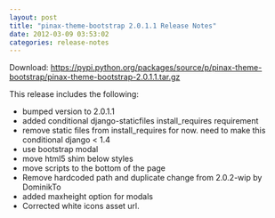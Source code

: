 ```yaml
---
layout: post
title: "pinax-theme-bootstrap 2.0.1.1 Release Notes"
date: 2012-03-09 03:53:02
categories: release-notes
---
```


Download: <https://pypi.python.org/packages/source/p/pinax-theme-bootstrap/pinax-theme-bootstrap-2.0.1.1.tar.gz>

This release includes the following:

* bumped version to 2.0.1.1
* added conditional django-staticfiles install_requires requirement
* remove static files from install_requires for now. need to make this conditional django < 1.4
* use bootstrap modal
* move html5 shim below styles
* move scripts to the bottom of the page
* Remove hardcoded path and duplicate change from 2.0.2-wip by DominikTo
* added maxheight option for modals
* Corrected white icons asset url.
